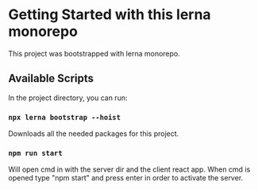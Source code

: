# Getting Started with this lerna monorepo

This project was bootstrapped with lerna monorepo.

## Available Scripts

In the project directory, you can run:

### `npx lerna bootstrap --hoist`

Downloads all the needed packages for this project.

### `npm run start`

Will open cmd in with the server dir and the client react app.
When cmd is opened type "npm start" and press enter in order to activate the server.